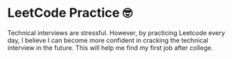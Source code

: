 # LeetCode Practice 🤓

Technical interviews are stressful. However, by practicing Leetcode every day, I believe I can become more confident in cracking the technical interview in the future. This will help me find my first job after college. 
